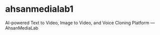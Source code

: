 # ahsanmedialab1
AI-powered Text to Video, Image to Video, and Voice Cloning Platform — AhsanMediaLab

